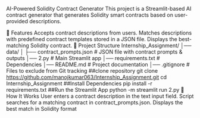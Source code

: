 AI-Powered Solidity Contract Generator
This project is a Streamlit-based AI contract generator that generates Solidity smart contracts based on user-provided descriptions.

🚀 Features
Accepts contract descriptions from users.
Matches descriptions with predefined contract templates stored in a JSON file.
Displays the best-matching Solidity contract.
📁 Project Structure
Internship_Assignment/ │── data/ │ ├── contract_prompts.json # JSON file with contract prompts & outputs │── 2.py # Main Streamlit app │── requirements.txt # Dependencies │── README.md # Project documentation │── .gitignore # Files to exclude from Git tracking ##clone repository git clone https://github.com/manojkumar063/Internship_Assignment.git cd Internship_Assignment ##Install Dependencies pip install -r requirements.txt ##Run the Streamlit App python -m streamlit run 2.py 🤖How It Works User enters a contract description in the text input field. Script searches for a matching contract in contract_prompts.json. Displays the best match in Solidity format
